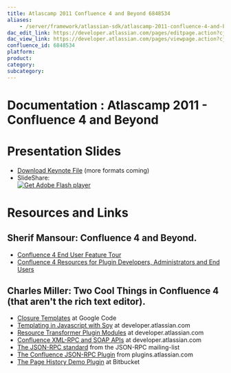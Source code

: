 ```yaml
---
title: Atlascamp 2011 Confluence 4 and Beyond 6848534
aliases:
    - /server/framework/atlassian-sdk/atlascamp-2011-confluence-4-and-beyond-6848534.html
dac_edit_link: https://developer.atlassian.com/pages/editpage.action?cjm=wozere&pageId=6848534
dac_view_link: https://developer.atlassian.com/pages/viewpage.action?cjm=wozere&pageId=6848534
confluence_id: 6848534
platform:
product:
category:
subcategory:
---
```

# Documentation : Atlascamp 2011 - Confluence 4 and Beyond

# Presentation Slides

-   [Download Keynote File](attachments/6848534/7077905.zip) (more formats coming)
-   SlideShare:  
    [![Get Adobe Flash player](https://www.adobe.com/images/shared/download_buttons/get_flash_player.gif)](https://get.adobe.com/flashplayer/)

# Resources and Links

## Sherif Mansour: Confluence 4 and Beyond.

-   <a href="http://www.atlassian.com/c4" class="external-link">Confluence 4 End User Feature Tour</a>
-   <a href="http://atlss.in/confluence4" class="external-link">Confluence 4 Resources for Plugin Developers, Administrators and End Users</a>

## Charles Miller: Two Cool Things in Confluence 4 (that aren't the rich text editor).

-   <a href="http://code.google.com/closure/templates/index.html" class="external-link">Closure Templates</a> at Google Code
-   [Templating in Javascript with Soy](https://developer.atlassian.com/display/CONFDEV/Templating+in+JavaScript+with+Soy) at developer.atlassian.com
-   [Resource Transformer Plugin Modules](https://developer.atlassian.com/display/PLUGINFRAMEWORK/Web+Resource+Transformer+Plugin+Module) at developer.atlassian.com
-   [Confluence XML-RPC and SOAP APIs](https://developer.atlassian.com/display/CONFDEV/Confluence+XML-RPC+and+SOAP+APIs) at developer.atlassian.com
-   <a href="http://groups.google.com/group/json-rpc" class="external-link">The JSON-RPC standard</a> from the JSON-RPC mailing-list
-   <a href="https://plugins.atlassian.com/plugin/details/40277" class="external-link">The Confluence JSON-RPC Plugin</a> from plugins.atlassian.com
-   <a href="https://bitbucket.org/cmiller_atlassian/atlascamp-pagehistory-demo" class="external-link">The Page History Demo Plugin</a> at Bitbucket


















































































































































































































































































































